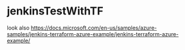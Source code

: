 # jenkinsTestWithTF
look also https://docs.microsoft.com/en-us/samples/azure-samples/jenkins-terraform-azure-example/jenkins-terraform-azure-example/